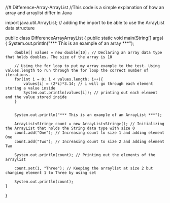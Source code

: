 //# Difference-Array-ArrayList
//This code is a simple explanation of how an array and arraylist differ in Java


import java.util.ArrayList; // adding the import to be able to use the ArrayList data structure


public class DifferenceArrayArrayList {
    public static void main(String[] args) {
        System.out.println("*** This is an example of an array ***");

        double[] values = new double[10]; // Declaring an array data type that holds doubles. The size of the array is 10

        // Using the for loop to put my array example to the test. Using values.length to run through the for loop the correct number of iterations.
        for(int i = 0; i < values.length; i++){
            values[i] = (2*i)*3.14; // i will go through each element storing a value inside
            System.out.println(values[i]); // printing out each element and the value stored inside
        }


        System.out.println("*** This is an example of an ArrayList ***");

        ArrayList<String> count = new ArrayList<String>(); // Initializing the ArrayList that holds the String data type with size 0
        count.add("One"); // Increasing count to size 1 and adding element One
        count.add("Two"); // Increasing count to size 2 and adding element Two

        System.out.println(count); // Printing out the elements of the arraylist

        count.set(1, "Three"); // Keeping the arraylist at size 2 but changing element 1 to Three by using set

        System.out.println(count);
    }
}
